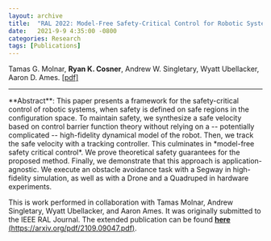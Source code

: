 ```yaml
---
layout: archive
title:  "RAL 2022: Model-Free Safety-Critical Control for Robotic Systems"
date:   2021-9-9 4:35:00 -0800
categories: Research
tags: [Publications]
---
```

Tamas G. Molnar, **Ryan K. Cosner**, Andrew W. Singletary, Wyatt Ubellacker, Aaron D. Ames. [[pdf]](https://arxiv.org/pdf/2109.09047.pdf) 
<hr>
**Abstract**: This paper presents a framework for the safety-critical control of robotic systems, when safety is defined on safe regions in the configuration space. 
To maintain safety, we synthesize a safe velocity based on control barrier function theory without relying on a -- potentially complicated -- high-fidelity dynamical model of the robot.
Then, we track the safe velocity with a tracking controller.
This culminates in *model-free safety critical control*.
We prove theoretical safety guarantees for the proposed method.
Finally, we demonstrate that this approach is application-agnostic.
We execute an obstacle avoidance task with a Segway in high-fidelity simulation, as well as with a Drone and a Quadruped in hardware experiments.

This is work performed in collaboration with Tamas Molnar, Andrew Singletary, Wyatt Ubellacker, and Aaron Ames. It was originally submitted to the IEEE RAL Journal. The extended publication can be found [**here**](https://arxiv.org/pdf/2109.09047.pdf) [(https://arxiv.org/pdf/2109.09047.pdf)](https://arxiv.org/pdf/2109.09047.pdf).
